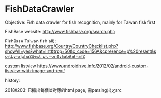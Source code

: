 # FishDataCrawler
Objective: 
Fish data crawler for fish recognition, mainly for Taiwan fish first

FishBase website: 
http://www.fishbase.org/search.php

FishBase Taiwan fish(all):
http://www.fishbase.org/Country/CountryChecklist.php?showAll=yes&what=list&trpp=50&c_code=156A&cpresence=p%20resent&sortby=alpha2&ext_pic=on&vhabitat=all2

custom listview
https://www.androidhive.info/2012/02/android-custom-listview-with-image-and-text/

history:

20180203: 已抓出每個id對應的html page, 需parsing出<img>之src
